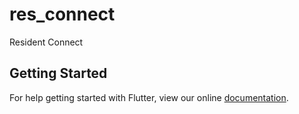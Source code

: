 # res_connect

Resident Connect

## Getting Started

For help getting started with Flutter, view our online
[documentation](https://flutter.io/).
